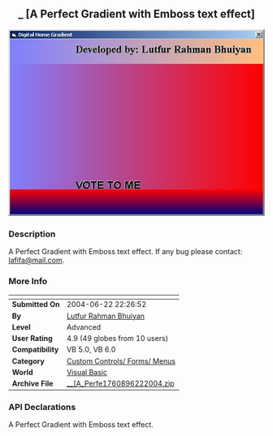 ﻿<div align="center">

## \_ \[A Perfect Gradient with Emboss text effect\]

<img src="PIC20046222346575966.jpg">
</div>

### Description

A Perfect Gradient with Emboss text effect. If any bug please contact: lafifa@mail.com.
 
### More Info
 


<span>             |<span>
---                |---
**Submitted On**   |2004-06-22 22:26:52
**By**             |[Lutfur Rahman Bhuiyan](https://github.com/Planet-Source-Code/PSCIndex/blob/master/ByAuthor/lutfur-rahman-bhuiyan.md)
**Level**          |Advanced
**User Rating**    |4.9 (49 globes from 10 users)
**Compatibility**  |VB 5\.0, VB 6\.0
**Category**       |[Custom Controls/ Forms/  Menus](https://github.com/Planet-Source-Code/PSCIndex/blob/master/ByCategory/custom-controls-forms-menus__1-4.md)
**World**          |[Visual Basic](https://github.com/Planet-Source-Code/PSCIndex/blob/master/ByWorld/visual-basic.md)
**Archive File**   |[\_\_\[A\_Perfe1760896222004\.zip](https://github.com/Planet-Source-Code/lutfur-rahman-bhuiyan-a-perfect-gradient-with-emboss-text-effect__1-54550/archive/master.zip)

### API Declarations

A Perfect Gradient with Emboss text effect.





